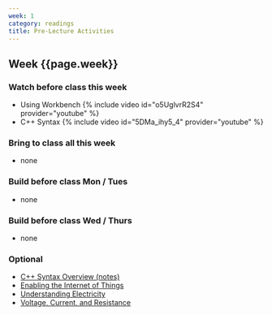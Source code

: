 ```yaml
---
week: 1
category: readings
title: Pre-Lecture Activities
---
```


## Week {{page.week}}

### Watch before class this week

* Using Workbench
  {% include video id="o5UglvrR2S4" provider="youtube" %}
* C++ Syntax
  {% include video id="5DMa_ihy5_4" provider="youtube" %}

### Bring to class all this week

- none

### Build before class Mon / Tues 

- none

### Build before class Wed / Thurs 

- none

### Optional

- [C++ Syntax Overview (notes)](https://reparke.github.io/ITP348-Physical-Computing/lectures/week01/lecture_c++_syntax.html)
- [Enabling the Internet of Things](https://web.eecs.umich.edu/~prabal/teaching/resources/eecs582/want15iot.pdf) 
- [Understanding Electricity](http://www.tigoe.com/pcomp/code/circuits/understanding-electricity/)
- [Voltage, Current, and Resistance](https://learn.sparkfun.com/tutorials/voltage-current-resistance-and-ohms-law/all)

